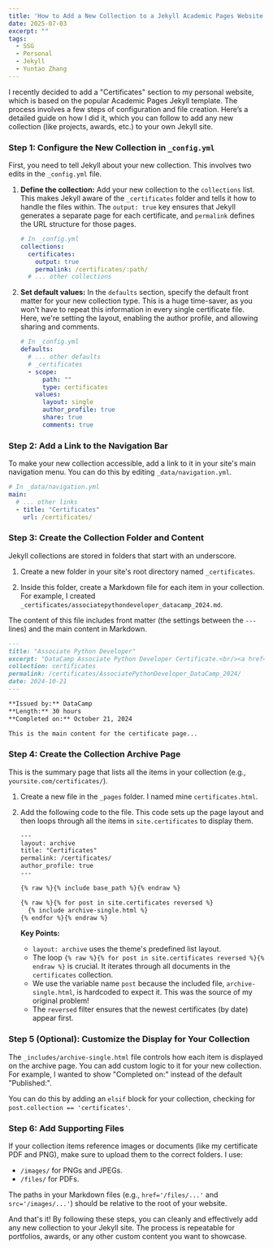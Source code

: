 ```yaml
---
title: 'How to Add a New Collection to a Jekyll Academic Pages Website'
date: 2025-07-03
excerpt: ""
tags:
  - SSG
  - Personal
  - Jekyll
  - Yuntao Zhang
---
```


I recently decided to add a "Certificates" section to my personal website, which is based on the popular Academic Pages Jekyll template. The process involves a few steps of configuration and file creation. Here’s a detailed guide on how I did it, which you can follow to add any new collection (like projects, awards, etc.) to your own Jekyll site.

### Step 1: Configure the New Collection in `_config.yml`

First, you need to tell Jekyll about your new collection. This involves two edits in the `_config.yml` file.

1.  **Define the collection:** Add your new collection to the `collections` list. This makes Jekyll aware of the `_certificates` folder and tells it how to handle the files within. The `output: true` key ensures that Jekyll generates a separate page for each certificate, and `permalink` defines the URL structure for those pages.

    ```yaml
    # In _config.yml
    collections:
      certificates:
        output: true
        permalink: /certificates/:path/
      # ... other collections
    ```

2.  **Set default values:** In the `defaults` section, specify the default front matter for your new collection type. This is a huge time-saver, as you won't have to repeat this information in every single certificate file. Here, we're setting the layout, enabling the author profile, and allowing sharing and comments.

    ```yaml
    # In _config.yml
    defaults:
      # ... other defaults
      # _certificates
      - scope:
          path: ""
          type: certificates
        values:
          layout: single
          author_profile: true
          share: true
          comments: true
    ```

### Step 2: Add a Link to the Navigation Bar

To make your new collection accessible, add a link to it in your site's main navigation menu. You can do this by editing `_data/navigation.yml`.

```yaml
# In _data/navigation.yml
main:
  # ... other links
  - title: "Certificates"
    url: /certificates/
```

### Step 3: Create the Collection Folder and Content

Jekyll collections are stored in folders that start with an underscore.

1.  Create a new folder in your site's root directory named `_certificates`.

2.  Inside this folder, create a Markdown file for each item in your collection. For example, I created `_certificates/associatepythondeveloper_datacamp_2024.md`.

The content of this file includes front matter (the settings between the `---` lines) and the main content in Markdown.

```markdown
---
title: "Associate Python Developer"
excerpt: "DataCamp Associate Python Developer Certificate.<br/><a href='/files/AssociatePythonDeveloper_DataCamp_2024.pdf' target='_blank'><img src='/images/AssociatePythonDeveloper_DataCamp_2024.png' width='300' alt='Associate Python Developer Certificate'></a>"
collection: certificates
permalink: /certificates/AssociatePythonDeveloper_DataCamp_2024/
date: 2024-10-21
---

**Issued by:** DataCamp  
**Length:** 30 hours  
**Completed on:** October 21, 2024

This is the main content for the certificate page...
```

### Step 4: Create the Collection Archive Page

This is the summary page that lists all the items in your collection (e.g., `yoursite.com/certificates/`).

1.  Create a new file in the `_pages` folder. I named mine `certificates.html`.

2.  Add the following code to the file. This code sets up the page layout and then loops through all the items in `site.certificates` to display them.

    ```html
    ---
    layout: archive
    title: "Certificates"
    permalink: /certificates/
    author_profile: true
    ---

    {% raw %}{% include base_path %}{% endraw %}

    {% raw %}{% for post in site.certificates reversed %}
      {% include archive-single.html %}
    {% endfor %}{% endraw %}
    ```
    **Key Points:**
    *   `layout: archive` uses the theme's predefined list layout.
    *   The loop `{% raw %}{% for post in site.certificates reversed %}{% endraw %}` is crucial. It iterates through all documents in the `certificates` collection.
    *   We use the variable name `post` because the included file, `archive-single.html`, is hardcoded to expect it. This was the source of my original problem!
    *   The `reversed` filter ensures that the newest certificates (by date) appear first.

### Step 5 (Optional): Customize the Display for Your Collection

The `_includes/archive-single.html` file controls how each item is displayed on the archive page. You can add custom logic to it for your new collection. For example, I wanted to show "Completed on:" instead of the default "Published:".

You can do this by adding an `elsif` block for your collection, checking for `post.collection == 'certificates'`.

### Step 6: Add Supporting Files

If your collection items reference images or documents (like my certificate PDF and PNG), make sure to upload them to the correct folders. I use:
*   `/images/` for PNGs and JPEGs.
*   `/files/` for PDFs.

The paths in your Markdown files (e.g., `href='/files/...'` and `src='/images/...'`) should be relative to the root of your website.

And that's it! By following these steps, you can cleanly and effectively add any new collection to your Jekyll site. The process is repeatable for portfolios, awards, or any other custom content you want to showcase.